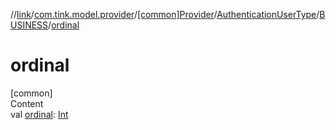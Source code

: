 //[link](../../../../index.md)/[com.tink.model.provider](../../../index.md)/[[common]Provider](../../index.md)/[AuthenticationUserType](../index.md)/[BUSINESS](index.md)/[ordinal](ordinal.md)



# ordinal  
[common]  
Content  
val [ordinal](ordinal.md): [Int](https://kotlinlang.org/api/latest/jvm/stdlib/kotlin/-int/index.html)  



